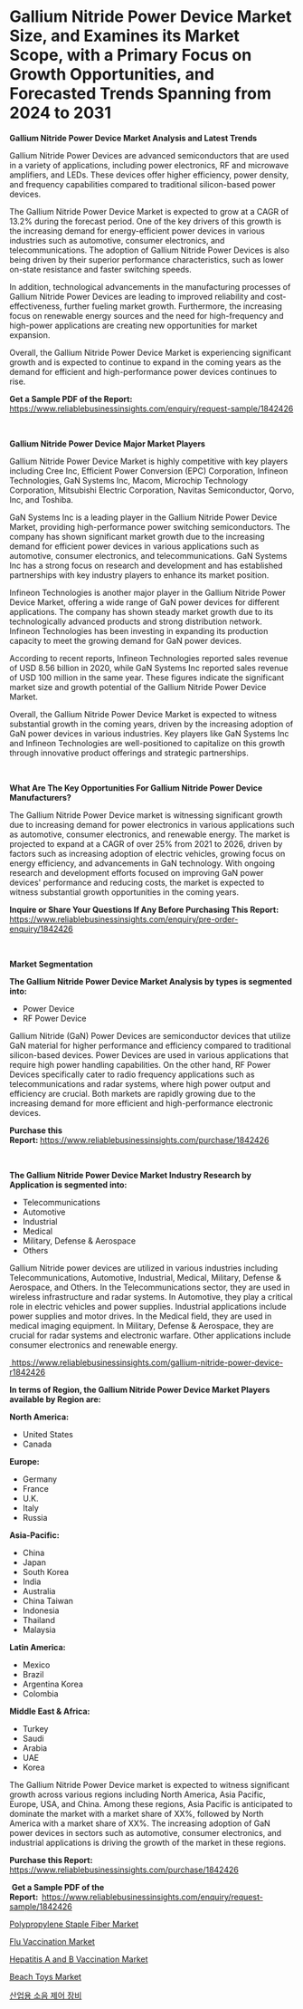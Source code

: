 <p><h1>Gallium Nitride Power Device Market Size, and Examines its Market Scope, with a Primary Focus on Growth Opportunities, and Forecasted Trends Spanning from 2024 to 2031</h1></p><p><strong>Gallium Nitride Power Device Market Analysis and Latest Trends</strong></p>
<p><p>Gallium Nitride Power Devices are advanced semiconductors that are used in a variety of applications, including power electronics, RF and microwave amplifiers, and LEDs. These devices offer higher efficiency, power density, and frequency capabilities compared to traditional silicon-based power devices. </p><p>The Gallium Nitride Power Device Market is expected to grow at a CAGR of 13.2% during the forecast period. One of the key drivers of this growth is the increasing demand for energy-efficient power devices in various industries such as automotive, consumer electronics, and telecommunications. The adoption of Gallium Nitride Power Devices is also being driven by their superior performance characteristics, such as lower on-state resistance and faster switching speeds.</p><p>In addition, technological advancements in the manufacturing processes of Gallium Nitride Power Devices are leading to improved reliability and cost-effectiveness, further fueling market growth. Furthermore, the increasing focus on renewable energy sources and the need for high-frequency and high-power applications are creating new opportunities for market expansion.</p><p>Overall, the Gallium Nitride Power Device Market is experiencing significant growth and is expected to continue to expand in the coming years as the demand for efficient and high-performance power devices continues to rise.</p></p>
<p><strong>Get a Sample PDF of the Report:&nbsp;</strong> <a href="https://www.reliablebusinessinsights.com/enquiry/request-sample/1842426">https://www.reliablebusinessinsights.com/enquiry/request-sample/1842426</a></p>
<p>&nbsp;</p>
<p><strong>Gallium Nitride Power Device Major Market Players</strong></p>
<p><p>Gallium Nitride Power Device Market is highly competitive with key players including Cree Inc, Efficient Power Conversion (EPC) Corporation, Infineon Technologies, GaN Systems Inc, Macom, Microchip Technology Corporation, Mitsubishi Electric Corporation, Navitas Semiconductor, Qorvo, Inc, and Toshiba.</p><p>GaN Systems Inc is a leading player in the Gallium Nitride Power Device Market, providing high-performance power switching semiconductors. The company has shown significant market growth due to the increasing demand for efficient power devices in various applications such as automotive, consumer electronics, and telecommunications. GaN Systems Inc has a strong focus on research and development and has established partnerships with key industry players to enhance its market position.</p><p>Infineon Technologies is another major player in the Gallium Nitride Power Device Market, offering a wide range of GaN power devices for different applications. The company has shown steady market growth due to its technologically advanced products and strong distribution network. Infineon Technologies has been investing in expanding its production capacity to meet the growing demand for GaN power devices.</p><p>According to recent reports, Infineon Technologies reported sales revenue of USD 8.56 billion in 2020, while GaN Systems Inc reported sales revenue of USD 100 million in the same year. These figures indicate the significant market size and growth potential of the Gallium Nitride Power Device Market.</p><p>Overall, the Gallium Nitride Power Device Market is expected to witness substantial growth in the coming years, driven by the increasing adoption of GaN power devices in various industries. Key players like GaN Systems Inc and Infineon Technologies are well-positioned to capitalize on this growth through innovative product offerings and strategic partnerships.</p></p>
<p>&nbsp;</p>
<p><strong>What Are The Key Opportunities For Gallium Nitride Power Device Manufacturers?</strong></p>
<p><p>The Gallium Nitride Power Device market is witnessing significant growth due to increasing demand for power electronics in various applications such as automotive, consumer electronics, and renewable energy. The market is projected to expand at a CAGR of over 25% from 2021 to 2026, driven by factors such as increasing adoption of electric vehicles, growing focus on energy efficiency, and advancements in GaN technology. With ongoing research and development efforts focused on improving GaN power devices' performance and reducing costs, the market is expected to witness substantial growth opportunities in the coming years.</p></p>
<p><strong>Inquire or Share Your Questions If Any Before Purchasing This Report:</strong> <a href="https://www.reliablebusinessinsights.com/enquiry/pre-order-enquiry/1842426">https://www.reliablebusinessinsights.com/enquiry/pre-order-enquiry/1842426</a></p>
<p>&nbsp;</p>
<p><strong>Market Segmentation</strong></p>
<p><strong>The Gallium Nitride Power Device Market Analysis by types is segmented into:</strong></p>
<p><ul><li>Power Device</li><li>RF Power Device</li></ul></p>
<p><p>Gallium Nitride (GaN) Power Devices are semiconductor devices that utilize GaN material for higher performance and efficiency compared to traditional silicon-based devices. Power Devices are used in various applications that require high power handling capabilities. On the other hand, RF Power Devices specifically cater to radio frequency applications such as telecommunications and radar systems, where high power output and efficiency are crucial. Both markets are rapidly growing due to the increasing demand for more efficient and high-performance electronic devices.</p></p>
<p><strong>Purchase this Report:&nbsp;</strong><a href="https://www.reliablebusinessinsights.com/purchase/1842426">https://www.reliablebusinessinsights.com/purchase/1842426</a></p>
<p>&nbsp;</p>
<p><strong>The Gallium Nitride Power Device Market Industry Research by Application is segmented into:</strong></p>
<p><ul><li>Telecommunications</li><li>Automotive</li><li>Industrial</li><li>Medical</li><li>Military, Defense & Aerospace</li><li>Others</li></ul></p>
<p><p>Gallium Nitride power devices are utilized in various industries including Telecommunications, Automotive, Industrial, Medical, Military, Defense & Aerospace, and Others. In the Telecommunications sector, they are used in wireless infrastructure and radar systems. In Automotive, they play a critical role in electric vehicles and power supplies. Industrial applications include power supplies and motor drives. In the Medical field, they are used in medical imaging equipment. In Military, Defense & Aerospace, they are crucial for radar systems and electronic warfare. Other applications include consumer electronics and renewable energy.</p></p>
<p><a href="https://www.reliablebusinessinsights.com/gallium-nitride-power-device-r1842426">&nbsp;https://www.reliablebusinessinsights.com/gallium-nitride-power-device-r1842426</a></p>
<p><strong>In terms of Region, the Gallium Nitride Power Device Market Players available by Region are:</strong></p>
<p>
    <p> <strong> North America: </strong>
        <ul>
            <li>United States</li>
            <li>Canada</li>
        </ul>
        </p> 
    <p> <strong> Europe: </strong>
        <ul>
            <li>Germany</li>
            <li>France</li>
            <li>U.K.</li>
            <li>Italy</li>
            <li>Russia</li>
        </ul>
        </p> 
    <p> <strong> Asia-Pacific: </strong>
        <ul>
            <li>China</li>
            <li>Japan</li>
            <li>South Korea</li>
            <li>India</li>
            <li>Australia</li>
            <li>China Taiwan</li>
            <li>Indonesia</li>
            <li>Thailand</li>
            <li>Malaysia</li>
        </ul>
        </p> 
    <p> <strong> Latin America: </strong>
        <ul>
            <li>Mexico</li>
            <li>Brazil</li>
            <li>Argentina Korea</li>
            <li>Colombia</li>
        </ul>
        </p> 
    <p> <strong> Middle East & Africa: </strong>
        <ul>
            <li>Turkey</li>
            <li>Saudi</li>
            <li>Arabia</li>
            <li>UAE</li>
            <li>Korea</li>
        </ul>
    </p>
    </p>
<p><p>The Gallium Nitride Power Device market is expected to witness significant growth across various regions including North America, Asia Pacific, Europe, USA, and China. Among these regions, Asia Pacific is anticipated to dominate the market with a market share of XX%, followed by North America with a market share of XX%. The increasing adoption of GaN power devices in sectors such as automotive, consumer electronics, and industrial applications is driving the growth of the market in these regions.</p></p>
<p><strong>Purchase this Report: </strong><a href="https://www.reliablebusinessinsights.com/purchase/1842426">https://www.reliablebusinessinsights.com/purchase/1842426</a></p>
<p>&nbsp;<strong>Get a Sample PDF of the Report:&nbsp;&nbsp;</strong><a href="https://www.reliablebusinessinsights.com/enquiry/request-sample/1842426">https://www.reliablebusinessinsights.com/enquiry/request-sample/1842426</a></p>
<p><strong></strong></p>
<p><p><a href="https://www.linkedin.com/pulse/polypropylene-staple-fiber-market-size-amp-share-analysis-swcye">Polypropylene Staple Fiber Market</a></p><p><a href="https://github.com/pizolina/Market-Research-Report-List-5/blob/main/flu-vaccination-market.md">Flu Vaccination Market</a></p><p><a href="https://github.com/tamvrosiya/Market-Research-Report-List-5/blob/main/hepatitis-a-and-b-vaccination-market.md">Hepatitis A and B Vaccination Market</a></p><p><a href="https://www.linkedin.com/pulse/beach-toys-market-global-insights-sales-trends-2024-h9amc">Beach Toys Market</a></p><p><a href="https://github.com/mduzzalmduzzal601/Market-Research-Report-List-1/blob/main/6827641101714.md">산업용 소음 제어 장비</a></p></p>